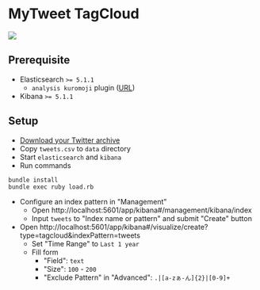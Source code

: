 # MyTweet TagCloud #

![](https://cloud.githubusercontent.com/assets/80381/21346447/c281c44c-c6e7-11e6-9140-678f80196f3c.png)


## Prerequisite ##

- Elasticsearch `>= 5.1.1`
  - `analysis kuromoji` plugin ([URL](https://www.elastic.co/guide/en/elasticsearch/plugins/current/analysis-kuromoji.html))
- Kibana `>= 5.1.1`


## Setup ##

- [Download your Twitter archive](https://support.twitter.com/articles/20170160)
- Copy `tweets.csv` to `data` directory
- Start `elasticsearch` and `kibana`
- Run commands
```
bundle install
bundle exec ruby load.rb
```
- Configure an index pattern in "Management"
  - Open http://localhost:5601/app/kibana#/management/kibana/index
  - Input `tweets` to "Index name or pattern" and submit "Create" button
- Open http://localhost:5601/app/kibana#/visualize/create?type=tagcloud&indexPattern=tweets
  - Set "Time Range" to `Last 1 year`
  - Fill form
    - "Field": `text`
    - "Size": `100` - `200`
    - "Exclude Pattern" in "Advanced": `.|[a-zぁ-ん]{2}|[0-9]+`
